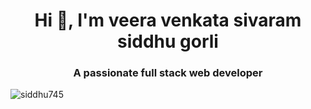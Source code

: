 <h1 align="center">Hi 👋, I'm veera venkata sivaram siddhu gorli</h1>
<h3 align="center">A passionate full stack web developer</h3>

<p align="left"> <img src="https://komarev.com/ghpvc/?username=siddhu745&label=Profile%20views&color=0e75b6&style=flat"
        alt="siddhu745" /> </p>

<p align="left"> <a href="https://twitter.com/" target="blank"><img
            src="https://img.shields.io/twitter/follow/?logo=twitter&style=for-the-badge" alt="" /></a> </p>
